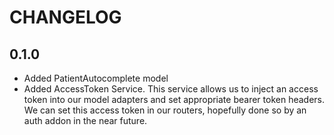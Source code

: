 # CHANGELOG

## 0.1.0
* Added PatientAutocomplete model
* Added AccessToken Service. This service allows us to inject an access token
into our model adapters and set appropriate bearer token headers. We can set
this access token in our routers, hopefully done so by an auth addon in the
near future.
